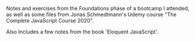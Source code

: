 Notes and exercises from the Foundations phase of a bootcamp I attended,
as well as some files from Jonas Schmedtmann's Udemy course "The Complete JavaScript Course 2020".

Also Includes a few notes from the book 'Eloquent JavaScript'.


